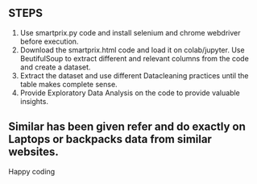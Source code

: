 ## STEPS

1) Use smartprix.py code and install selenium and chrome webdriver before execution.
2) Download the smartprix.html code and load it on colab/jupyter. Use BeutifulSoup to extract different and relevant columns from the code and create a dataset.
3) Extract the dataset and use different Datacleaning practices until the table makes complete sense.
4) Provide Exploratory Data Analysis on the code to provide valuable insights.<br>

## Similar has been given refer and do exactly on Laptops or backpacks data from similar websites.<br>
Happy coding

